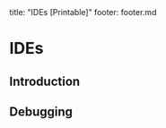 <frontmatter>
title: "IDEs [Printable]"
footer: footer.md
</frontmatter>

<include src="navbar.md" boilerplate />

<link rel="stylesheet" href="{{baseUrl}}/css/textbook.css">

<div class="website-content">

<div id="main">

# IDEs

## Introduction

<include src="introduction/what/unit-inParent-asFlat-print.md" boilerplate />

## Debugging

<include src="debugging/what/unit-inParent-asFlat-print.md" boilerplate />

</div>

</div>
